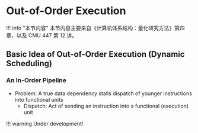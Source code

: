 # Out-of-Order Execution

!!! info "本节内容"
    本节内容主要来自《计算机体系结构：量化研究方法》第四章，以及 CMU 447 第 12 讲。

## Basic Idea of Out-of-Order Execution (Dynamic Scheduling)

### An In-Order Pipeline

* Problem: A true data dependency stalls dispatch of younger instructions into functional units
  * Dispatch: Act of sending an instruction into a functional (execution) unit

!!! warning
    Under development!